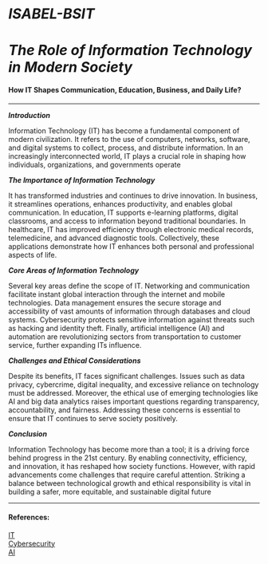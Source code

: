
<html lang="en">
<head>
    <meta charset="UTF-8">
    <meta name="viewport" content="width=device-width, initial-scale=1.0">
    <title>Document</title>
</head>
<h1><i><b>ISABEL-BSIT</b></i></h1>
<H1><b><i>The Role of Information Technology in Modern Society</i></b></H1>
<h4>How IT Shapes Communication, Education, Business, and Daily Life?</h4>
<hr>
<body>
    <p><b><i>Introduction</i></b></p>
<p>Information Technology (IT) has become a fundamental component of modern civilization. It refers to the use of computers, networks, software, and digital systems to collect, process, and distribute information. In an increasingly interconnected world, IT plays a crucial role in shaping how individuals, organizations, and governments operate</p>
<p><b><i>The Importance of Information Technology</i></b></p>
<p>It has transformed industries and continues to drive innovation. In business, it streamlines operations, enhances productivity, and enables global communication. In education, IT supports e-learning platforms, digital classrooms, and access to information beyond traditional boundaries. In healthcare, IT has improved efficiency through electronic medical records, telemedicine, and advanced diagnostic tools. Collectively, these applications demonstrate how IT enhances both personal and professional aspects of life.</p>
<p><b><i>Core Areas of Information Technology</i></b></p>
<p>Several key areas define the scope of IT. Networking and communication facilitate instant global interaction through the internet and mobile technologies. Data management ensures the secure storage and accessibility of vast amounts of information through databases and cloud systems. Cybersecurity protects sensitive information against threats such as hacking and identity theft. Finally, artificial intelligence (AI) and automation are revolutionizing sectors from transportation to customer service, further expanding ITs influence.</p>
<p><b><i>Challenges and Ethical Considerations</i></b></p>
<p>Despite its benefits, IT faces significant challenges. Issues such as data privacy, cybercrime, digital inequality, and excessive reliance on technology must be addressed. Moreover, the ethical use of emerging technologies like AI and big data analytics raises important questions regarding transparency, accountability, and fairness. Addressing these concerns is essential to ensure that IT continues to serve society positively.</p>
<p><b><i>Conclusion</i></b></p> 
<p>Information Technology has become more than a tool; it is a driving force behind progress in the 21st century. By enabling connectivity, efficiency, and innovation, it has reshaped how society functions. However, with rapid advancements come challenges that require careful attention. Striking a balance between technological growth and ethical responsibility is vital in building a safer, more equitable, and sustainable digital future</p>
<hr>
<h4><b>References:</b></h4>
<a href="https://en.wikipedia.org/wiki/Information_technology"
target="_blank">
IT
</a><br>
<a href="https://www.cyber.gov.au/threats/types-threats/phishing"
target="_blank">
Cybersecurity
</a><br>
<a href="https://deepai.org/chat"
target="_blank">
AI
</a>
</body>
</html>
